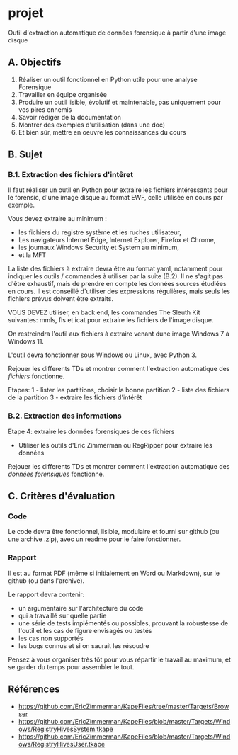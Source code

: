 # projet


Outil d'extraction automatique de données forensique à partir d'une image disque 


## A. Objectifs

1. Réaliser un outil fonctionnel en Python utile pour une analyse Forensique
2. Travailler en équipe organisée
3. Produire un outil lisible, évolutif et maintenable, pas uniquement pour vos pires ennemis
4. Savoir rédiger de la documentation
5. Montrer des exemples d'utilisation (dans une doc)
6. Et bien sûr, mettre en oeuvre les connaissances du cours

## B. Sujet

### B.1. Extraction des fichiers d'intêret

Il faut réaliser un outil en Python pour extraire les fichiers intéressants pour le forensic, d'une image disque au format EWF, celle utilisée en cours par exemple.

Vous devez extraire au minimum :

- les fichiers du registre système et les ruches utilisateur,
- Les navigateurs Internet Edge, Internet Explorer, Firefox et Chrome,
- les journaux Windows Security et System au minimum,
- et la MFT

La liste des fichiers à extraire devra être au format yaml, notamment pour indiquer les outils / commandes à utiliser par la suite (B.2).
Il ne s'agit pas d'être exhaustif, mais de prendre en compte les données sources étudiées en cours.
Il est conseillé d'utiliser des expressions régulières, mais seuls les fichiers prévus doivent être extraits.

VOUS DEVEZ utiliser, en back end, les commandes The Sleuth Kit suivantes: mmls, fls et icat pour extraire les fichiers de l'image disque.

On restreindra l'outil aux fichiers à extraire venant dune image Windows 7 à Windows 11.

L'outil devra fonctionner sous Windows ou Linux, avec Python 3.

Rejouer les differents TDs et montrer comment l'extraction automatique des *fichiers* fonctionne.

Etapes:
1 - lister les partitions, choisir la bonne partition
2 - liste des fichiers de la partition
3 - extraire les fichiers d'intérêt


### B.2. Extraction des informations

Etape 4: extraire les données forensiques de ces fichiers

- Utiliser les outils d'Eric Zimmerman ou RegRipper pour extraire les données

Rejouer les differents TDs et montrer comment l'extraction automatique des *données forensiques* fonctionne.

## C. Critères d'évaluation

### Code

Le code devra être fonctionnel, lisible, modulaire et fourni sur github (ou une archive .zip), avec un readme pour le faire fonctionner.

### Rapport

Il est au format PDF (même si initialement en Word ou Markdown), sur le github (ou dans l'archive).

Le rapport devra contenir:
- un argumentaire sur l'architecture du code
- qui a travaillé sur quelle partie
- une série de tests implémentés ou possibles, prouvant la robustesse de l'outil et les cas de figure envisagés ou testés
- les cas non supportés
- les bugs connus et si on saurait les résoudre


Pensez à vous organiser très tôt pour vous répartir le travail au maximum, et se garder du temps pour assembler le tout.

## Références

- https://github.com/EricZimmerman/KapeFiles/tree/master/Targets/Browser
- https://github.com/EricZimmerman/KapeFiles/blob/master/Targets/Windows/RegistryHivesSystem.tkape
- https://github.com/EricZimmerman/KapeFiles/blob/master/Targets/Windows/RegistryHivesUser.tkape 